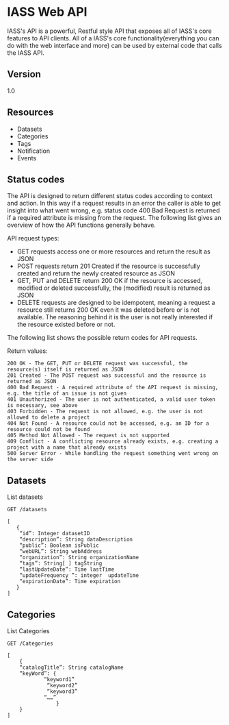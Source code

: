 IASS Web API
=========

IASS's API is a powerful, Restful style API that exposes all of IASS's core features to API clients. All of a IASS's core functionality(everything you can do with the web interface and more) can be used by external code that calls the IASS API.

Version
----

1.0

Resources
----
* Datasets
* Categories
* Tags
* Notification
* Events

Status codes
------------

The API is designed to return different status codes according to context and action. In this way if a request results in an error the caller is able to get insight into what went wrong, e.g. status code 400 Bad Request is returned if a required attribute is missing from the request. The following list gives an overview of how the API functions generally behave.

API request types:

- GET requests access one or more resources and return the result as JSON
- POST requests return 201 Created if the resource is successfully created and return the newly created resource as JSON
- GET, PUT and DELETE return 200 OK if the resource is accessed, modified or deleted successfully, the (modified) result is returned as JSON
- DELETE requests are designed to be idempotent, meaning a request a resource still returns 200 OK even it was deleted before or is not available. The reasoning behind it is the user is not really interested if the resource existed before or not.

The following list shows the possible return codes for API requests.

Return values:
```
200 OK - The GET, PUT or DELETE request was successful, the resource(s) itself is returned as JSON
201 Created - The POST request was successful and the resource is returned as JSON
400 Bad Request - A required attribute of the API request is missing, e.g. the title of an issue is not given
401 Unauthorized - The user is not authenticated, a valid user token is necessary, see above
403 Forbidden - The request is not allowed, e.g. the user is not allowed to delete a project
404 Not Found - A resource could not be accessed, e.g. an ID for a resource could not be found
405 Method Not Allowed - The request is not supported
409 Conflict - A conflicting resource already exists, e.g. creating a project with a name that already exists
500 Server Error - While handling the request something went wrong on the server side
```

Datasets
-----------

List datasets

```
GET /datasets
```

```
[
   {
	“id”: Integer datasetID
	“description”: String dataDescription
	“public”: Boolean isPublic
	“webURL”: String webAddress
	“organization”: String organizationName
	“tags”: String[ ] tagString 
	“lastUpdateDate”: Time lastTime
	“updateFrequency ”: integer  updateTime
	“expirationDate”: Time expiration
   }
]
```

Categories
-----------

List Categories

```
GET /Categories
```

```
[
	{
	“catalogTitle”: String catalogName
	“keyWord”: {
			“keyword1”
			 “keyword2”
			 “keyword3”
			“……”
		        }
	}
]

```
